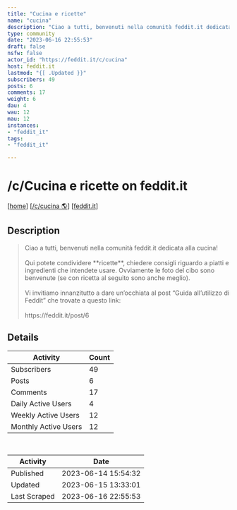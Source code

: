 ```yaml
---
title: "Cucina e ricette" 
name: "cucina"
description: "Ciao a tutti, benvenuti nella comunità feddit.it dedicata alla cucina!Qui potete condividere **ricette**, chiedere consigli riguardo a piatti e ingredienti che intendete usare. Ovviamente le foto del cibo sono benvenute (se con ricetta al seguito sono anche meglio).Vi invitiamo innanzitutto a dare un’occhiata al post “Guida all’utilizzo di Feddit” che trovate a questo link:https://feddit.it/post/6"
type: community
date: "2023-06-16 22:55:53"
draft: false
nsfw: false
actor_id: "https://feddit.it/c/cucina"
host: feddit.it
lastmod: "{[ .Updated }}"
subscribers: 49
posts: 6
comments: 17
weight: 6
dau: 4
wau: 12
mau: 12
instances:
- "feddit_it"
tags: 
- "feddit_it"

---
```


# /c/Cucina e ricette on feddit.it

[[home](/)]
[[/c/cucina 🌎](https://feddit.it/c/cucina)]
[[feddit.it](/instances/feddit_it)]


## Description 

<blockquote class="description">
Ciao a tutti, benvenuti nella comunità feddit.it dedicata alla cucina!<br><br>Qui potete condividere **ricette**, chiedere consigli riguardo a piatti e ingredienti che intendete usare. Ovviamente le foto del cibo sono benvenute (se con ricetta al seguito sono anche meglio).<br><br>Vi invitiamo innanzitutto a dare un’occhiata al post “Guida all’utilizzo di Feddit” che trovate a questo link:<br><br>https://feddit.it/post/6
</blockquote>


## Details

| Activity | Count  |
|----------------------|---|
| Subscribers          | 49 |
| Posts                | 6  |
| Comments             | 17  |
| Daily Active Users   | 4  |
| Weekly Active Users  | 12  |
| Monthly Active Users | 12  |

<br>

| Activity | Date |
|----------------------|---|
| Published            | 2023-06-14 15:54:32 |
| Updated              | 2023-06-15 13:33:01 |
| Last Scraped         | 2023-06-16 22:55:53 |
